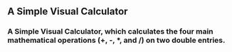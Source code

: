 ## A Simple Visual Calculator
### A Simple Visual Calculator, which calculates the four main mathematical operations (+, -, *, and /) on two double entries.
